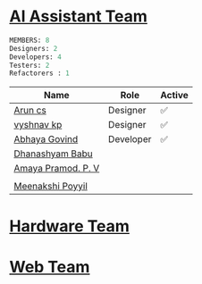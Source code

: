 # [AI Assistant Team](https://github.com/orgs/Embedded-Systems-GCEK/teams/ai-assistant-team)

```sql
MEMBERS: 8 
Designers: 2
Developers: 4
Testers: 2
Refactorers : 1 
```

| Name                                                                                      | Role      | Active |
| ----------------------------------------------------------------------------------------- | --------- | ------ |
| [Arun cs](https://github.com/orgs/Embedded-Systems-GCEK/people/aruncs31s)                 | Designer  | ✅      |
| [vyshnav kp](https://github.com/orgs/Embedded-Systems-GCEK/people/vyshnav8486)            | Designer  | ✅      |
| [Abhaya Govind](https://github.com/orgs/Embedded-Systems-GCEK/people/AbhayaGovind)        | Developer | ✅      |
| [Dhanashyam Babu](https://github.com/orgs/Embedded-Systems-GCEK/people/dhanashyam18)      |           |        |
| [Amaya Pramod. P. V](https://github.com/orgs/Embedded-Systems-GCEK/people/AmayaPramod)    |           |        |
|                                                                                           |           |        |
| [Meenakshi Poyyil](https://github.com/orgs/Embedded-Systems-GCEK/people/MeenakshiPoyyil)  |           |        |


#  [Hardware Team](https://github.com/orgs/Embedded-Systems-GCEK/teams/hardware-team)



# [Web Team](https://github.com/orgs/Embedded-Systems-GCEK/teams/web-team)